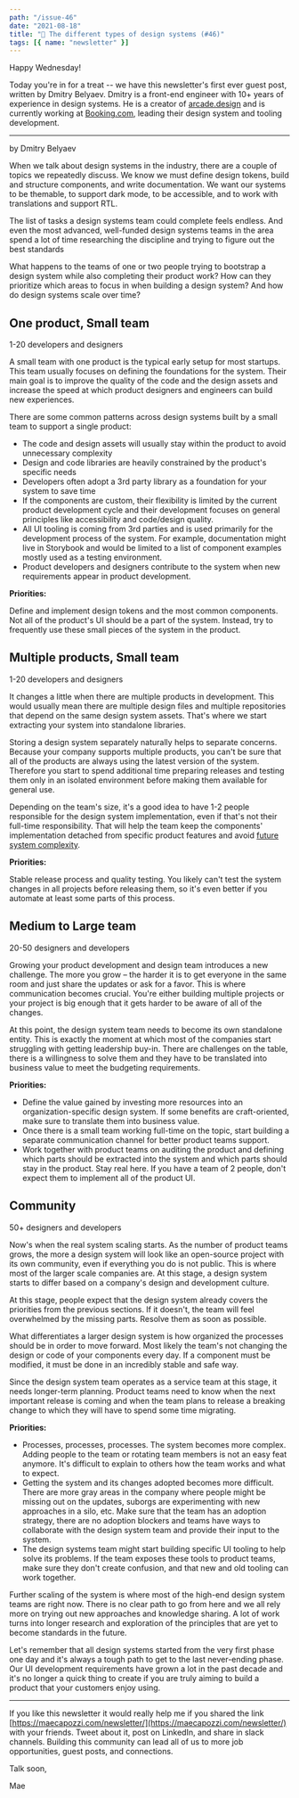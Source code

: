 ```yaml
---
path: "/issue-46"
date: "2021-08-18"
title: "🎨 The different types of design systems (#46)"
tags: [{ name: "newsletter" }]
---
```


Happy Wednesday!

Today you're in for a treat -- we have this newsletter's first ever guest post, written by Dmitry Belyaev. Dmitry is a front-end engineer with 10+ years of experience in design systems. He is a creator of [arcade.design](https://arcade.design/) and is currently working at [Booking.com](https://www.booking.com/), leading their design system and tooling development.

---

by Dmitry Belyaev

When we talk about design systems in the industry, there are a couple of topics we repeatedly discuss. We know we must define design tokens, build and structure components, and write documentation. We want our systems to be themable, to support dark mode, to be accessible, and to work with translations and support RTL.

The list of tasks a design systems team could complete feels endless. And even the most advanced, well-funded design systems teams in the area spend a lot of time researching the discipline and trying to figure out the best standards

What happens to the teams of one or two people trying to bootstrap a design system while also completing their product work? How can they prioritize which areas to focus in when building a design system? And how do design systems scale over time?

## One product, Small team

1-20 developers and designers

A small team with one product is the typical early setup for most startups. This team usually focuses on defining the foundations for the system. Their main goal is to improve the quality of the code and the design assets and increase the speed at which product designers and engineers can build new experiences.

There are some common patterns across design systems built by a small team to support a single product:

- The code and design assets will usually stay within the product to avoid unnecessary complexity
- Design and code libraries are heavily constrained by the product's specific needs
- Developers often adopt a 3rd party library as a foundation for your system to save time
- If the components are custom, their flexibility is limited by the current product development cycle and their development focuses on general principles like accessibility and code/design quality.
- All UI tooling is coming from 3rd parties and is used primarily for the development process of the system. For example, documentation might live in Storybook and would be limited to a list of component examples mostly used as a testing environment.
- Product developers and designers contribute to the system when new requirements appear in product development.

**Priorities:**

Define and implement design tokens and the most common components. Not all of the product's UI should be a part of the system. Instead, try to frequently use these small pieces of the system in the product.

## Multiple products, Small team

1-20 developers and designers

It changes a little when there are multiple products in development. This would usually mean there are multiple design files and multiple repositories that depend on the same design system assets. That's where we start extracting your system into standalone libraries.

Storing a design system separately naturally helps to separate concerns. Because your company supports multiple products, you can't be sure that all of the products are always using the latest version of the system. Therefore you start to spend additional time preparing releases and testing them only in an isolated environment before making them available for general use.

Depending on the team's size, it's a good idea to have 1-2 people responsible for the design system implementation, even if that's not their full-time responsibility. That will help the team keep the components' implementation detached from specific product features and avoid [future system complexity](https://youtu.be/fHQ1WSx41CA?t=983).

**Priorities:**

Stable release process and quality testing. You likely can't test the system changes in all projects before releasing them, so it's even better if you automate at least some parts of this process.

## Medium to Large team

20-50 designers and developers

Growing your product development and design team introduces a new challenge. The more you grow – the harder it is to get everyone in the same room and just share the updates or ask for a favor. This is where communication becomes crucial. You're either building multiple projects or your project is big enough that it gets harder to be aware of all of the changes.

At this point, the design system team needs to become its own standalone entity. This is exactly the moment at which most of the companies start struggling with getting leadership buy-in. There are challenges on the table, there is a willingness to solve them and they have to be translated into business value to meet the budgeting requirements.

**Priorities:**

- Define the value gained by investing more resources into an organization-specific design system. If some benefits are craft-oriented, make sure to translate them into business value.
- Once there is a small team working full-time on the topic, start building a separate communication channel for better product teams support.
- Work together with product teams on auditing the product and defining which parts should be extracted into the system and which parts should stay in the product. Stay real here. If you have a team of 2 people, don't expect them to implement all of the product UI.

## Community

50+ designers and developers

Now's when the real system scaling starts. As the number of product teams grows, the more a design system will look like an open-source project with its own community, even if everything you do is not public. This is where most of the larger scale companies are. At this stage, a design system starts to differ based on a company's design and development culture.

At this stage, people expect that the design system already covers the priorities from the previous sections. If it doesn't, the team will feel overwhelmed by the missing parts. Resolve them as soon as possible.

What differentiates a larger design system is how organized the processes should be in order to move forward. Most likely the team's not changing the design or code of your components every day. If a component must be modified, it must be done in an incredibly stable and safe way.

Since the design system team operates as a service team at this stage, it needs longer-term planning. Product teams need to know when the next important release is coming and when the team plans to release a breaking change to which they will have to spend some time migrating.

**Priorities:**

- Processes, processes, processes. The system becomes more complex. Adding people to the team or rotating team members is not an easy feat anymore. It's difficult to explain to others how the team works and what to expect.
- Getting the system and its changes adopted becomes more difficult. There are more gray areas in the company where people might be missing out on the updates, suborgs are experimenting with new approaches in a silo, etc. Make sure that the team has an adoption strategy, there are no adoption blockers and teams have ways to collaborate with the design system team and provide their input to the system.
- The design systems team might start building specific UI tooling to help solve its problems. If the team exposes these tools to product teams, make sure they don't create confusion, and that new and old tooling can work together.

Further scaling of the system is where most of the high-end design system teams are right now. There is no clear path to go from here and we all rely more on trying out new approaches and knowledge sharing. A lot of work turns into longer research and exploration of the principles that are yet to become standards in the future.

Let's remember that all design systems started from the very first phase one day and it's always a tough path to get to the last never-ending phase. Our UI development requirements have grown a lot in the past decade and it's no longer a quick thing to create if you are truly aiming to build a product that your customers enjoy using.

---

If you like this newsletter it would really help me if you shared the link [https://maecapozzi.com/newsletter/](https://maecapozzi.com/newsletter/) with your friends. Tweet about it, post on LinkedIn, and share in slack channels. Building this community can lead all of us to more job opportunities, guest posts, and connections.
​

Talk soon,

Mae
​
